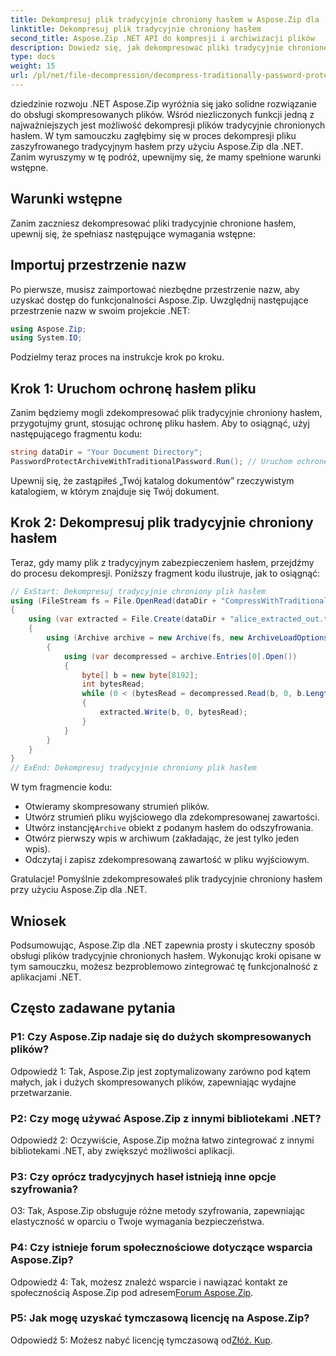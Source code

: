 ```yaml
---
title: Dekompresuj plik tradycyjnie chroniony hasłem w Aspose.Zip dla .NET
linktitle: Dekompresuj plik tradycyjnie chroniony hasłem
second_title: Aspose.Zip .NET API do kompresji i archiwizacji plików
description: Dowiedz się, jak dekompresować pliki tradycyjnie chronione hasłem przy użyciu Aspose.Zip dla .NET. Przewodnik krok po kroku dotyczący bezproblemowej integracji.
type: docs
weight: 15
url: /pl/net/file-decompression/decompress-traditionally-password-protected-file/
---
```

dziedzinie rozwoju .NET Aspose.Zip wyróżnia się jako solidne rozwiązanie do obsługi skompresowanych plików. Wśród niezliczonych funkcji jedną z najważniejszych jest możliwość dekompresji plików tradycyjnie chronionych hasłem. W tym samouczku zagłębimy się w proces dekompresji pliku zaszyfrowanego tradycyjnym hasłem przy użyciu Aspose.Zip dla .NET. Zanim wyruszymy w tę podróż, upewnijmy się, że mamy spełnione warunki wstępne.

## Warunki wstępne

Zanim zaczniesz dekompresować pliki tradycyjnie chronione hasłem, upewnij się, że spełniasz następujące wymagania wstępne:

## Importuj przestrzenie nazw

Po pierwsze, musisz zaimportować niezbędne przestrzenie nazw, aby uzyskać dostęp do funkcjonalności Aspose.Zip. Uwzględnij następujące przestrzenie nazw w swoim projekcie .NET:

```csharp
using Aspose.Zip;
using System.IO;
```

Podzielmy teraz proces na instrukcje krok po kroku.

## Krok 1: Uruchom ochronę hasłem pliku

Zanim będziemy mogli zdekompresować plik tradycyjnie chroniony hasłem, przygotujmy grunt, stosując ochronę pliku hasłem. Aby to osiągnąć, użyj następującego fragmentu kodu:

```csharp
string dataDir = "Your Document Directory";
PasswordProtectArchiveWithTraditionalPassword.Run(); // Uruchom ochronę hasłem na przykładowym pliku, aby użyć jej później
```

Upewnij się, że zastąpiłeś „Twój katalog dokumentów” rzeczywistym katalogiem, w którym znajduje się Twój dokument.

## Krok 2: Dekompresuj plik tradycyjnie chroniony hasłem

Teraz, gdy mamy plik z tradycyjnym zabezpieczeniem hasłem, przejdźmy do procesu dekompresji. Poniższy fragment kodu ilustruje, jak to osiągnąć:

```csharp
// ExStart: Dekompresuj tradycyjnie chroniony plik hasłem
using (FileStream fs = File.OpenRead(dataDir + "CompressWithTraditionalEncryption_out.zip"))
{
    using (var extracted = File.Create(dataDir + "alice_extracted_out.txt"))
    {
        using (Archive archive = new Archive(fs, new ArchiveLoadOptions() { DecryptionPassword = "p@s$" }))
        {
            using (var decompressed = archive.Entries[0].Open())
            {
                byte[] b = new byte[8192];
                int bytesRead;
                while (0 < (bytesRead = decompressed.Read(b, 0, b.Length)))
                {
                    extracted.Write(b, 0, bytesRead);
                }
            }
        }
    }
}
// ExEnd: Dekompresuj tradycyjnie chroniony plik hasłem
```

W tym fragmencie kodu:
- Otwieramy skompresowany strumień plików.
- Utwórz strumień pliku wyjściowego dla zdekompresowanej zawartości.
-  Utwórz instancję`Archive` obiekt z podanym hasłem do odszyfrowania.
- Otwórz pierwszy wpis w archiwum (zakładając, że jest tylko jeden wpis).
- Odczytaj i zapisz zdekompresowaną zawartość w pliku wyjściowym.

Gratulacje! Pomyślnie zdekompresowałeś plik tradycyjnie chroniony hasłem przy użyciu Aspose.Zip dla .NET.

## Wniosek

Podsumowując, Aspose.Zip dla .NET zapewnia prosty i skuteczny sposób obsługi plików tradycyjnie chronionych hasłem. Wykonując kroki opisane w tym samouczku, możesz bezproblemowo zintegrować tę funkcjonalność z aplikacjami .NET.

## Często zadawane pytania

### P1: Czy Aspose.Zip nadaje się do dużych skompresowanych plików?

Odpowiedź 1: Tak, Aspose.Zip jest zoptymalizowany zarówno pod kątem małych, jak i dużych skompresowanych plików, zapewniając wydajne przetwarzanie.

### P2: Czy mogę używać Aspose.Zip z innymi bibliotekami .NET?

Odpowiedź 2: Oczywiście, Aspose.Zip można łatwo zintegrować z innymi bibliotekami .NET, aby zwiększyć możliwości aplikacji.

### P3: Czy oprócz tradycyjnych haseł istnieją inne opcje szyfrowania?

O3: Tak, Aspose.Zip obsługuje różne metody szyfrowania, zapewniając elastyczność w oparciu o Twoje wymagania bezpieczeństwa.

### P4: Czy istnieje forum społecznościowe dotyczące wsparcia Aspose.Zip?

 Odpowiedź 4: Tak, możesz znaleźć wsparcie i nawiązać kontakt ze społecznością Aspose.Zip pod adresem[Forum Aspose.Zip](https://forum.aspose.com/c/zip/37).

### P5: Jak mogę uzyskać tymczasową licencję na Aspose.Zip?

 Odpowiedź 5: Możesz nabyć licencję tymczasową od[Złóż. Kup](https://purchase.aspose.com/temporary-license/).